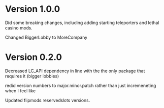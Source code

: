 # Version 1.0.0
Did some breaking changes, including adding starting teleporters and lethal casino mods.

Changed BiggerLobby to MoreCompany

# Version 0.2.0

Decreased LC_API dependency in line with the the only package that requires it (bigger lobbies)

redid version numbers to major.minor.patch rather than just incremeneting when I feel like

Updated flipmods reservedslots versions.